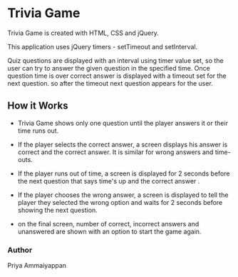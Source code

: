 # Trivia Game

Trivia Game is created with HTML, CSS and jQuery.

This application uses jQuery timers - setTimeout and setInterval.

Quiz questions are displayed with an interval using timer value set, so the user can try to answer the given question in the specified time. Once question time is over correct answer is displayed with a timeout set for the next question. so after the timeout next question appears for the user.

## How it Works

- Trivia Game shows only one question until the player answers it or their time runs out.

- If the player selects the correct answer, a screen displays his answer is correct and the correct answer. It is similar for wrong answers and time-outs.

- If the player runs out of time, a screen is displayed for 2 seconds before the next question that says time's up and the correct answer . 

- If the player chooses the wrong answer, a screen is displayed to tell the player they selected the wrong option and waits for 2 seconds before showing the next question. 

- on the final screen, number of correct, incorrect answers and unanswered are shown with an option to start the game again.


### Author

Priya Ammaiyappan